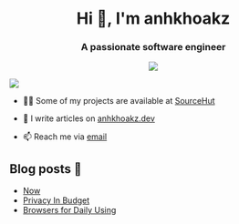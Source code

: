 <link rel="stylesheet" type="text/css" href="styles.css">

<h1 align="center">Hi 👋, I'm anhkhoakz</h1>
<h3 align="center">A passionate software engineer</h3>

<p align="center"><img src="https://komarev.com/ghpvc/?username=anhkhoakz&label=Profile%20views&color=0e75b6&style=flat"></img></p>

<picture>
  <source
    srcset="https://github-readme-stats.vercel.app/api?username=anhkhoakz&show_icons=true&theme=dark"
    media="(prefers-color-scheme: dark)"
  />
  <source
    srcset="https://github-readme-stats.vercel.app/api?username=anhkhoakz&show_icons=true"
    media="(prefers-color-scheme: light), (prefers-color-scheme: no-preference)"
  />
  <img src="https://github-readme-stats.vercel.app/api?username=anhkhoakz&show_icons=true" />
</picture>

-   👨‍💻 Some of my projects are available at <a href="https://sr.ht/~anhkhoakz/"><i class="simple-icons--sourcehut"></i> SourceHut</a>
-   📝 I write articles on [anhkhoakz.dev](https://www.anhkhoakz.dev/)

-   📫 Reach me via [email](mailto:snugness_atlantic236@aleeas.com)

## Blog posts 📝

<!-- BLOG-POST-LIST:START -->

-   [Now](https://www.anhkhoakz.dev/now/)
-   [Privacy In Budget](https://www.anhkhoakz.dev/blog/privacy-in-budget/)
-   [Browsers for Daily Using](https://www.anhkhoakz.dev/blog/browsers-for-daily-using/)
<!-- BLOG-POST-LIST:END -->
